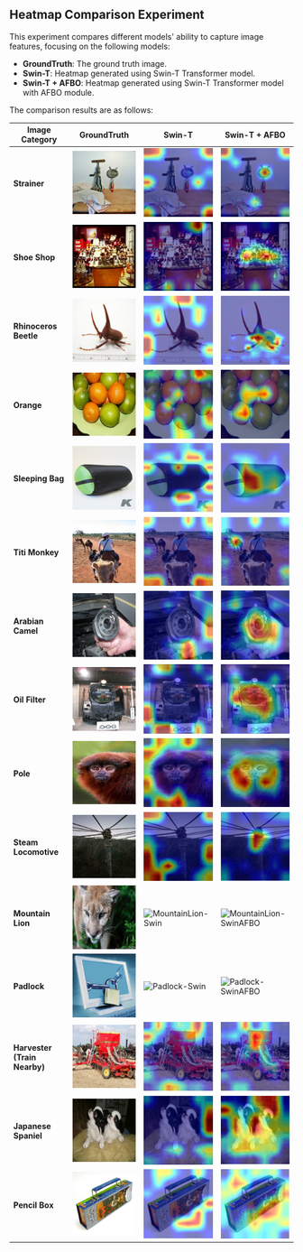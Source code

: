 ## Heatmap Comparison Experiment

This experiment compares different models' ability to capture image features, focusing on the following models:
- **GroundTruth**: The ground truth image.
- **Swin-T**: Heatmap generated using Swin-T Transformer model.
- **Swin-T + AFBO**: Heatmap generated using Swin-T Transformer model with AFBO module.

The comparison results are as follows:

| Image Category      | GroundTruth  | Swin-T  | Swin-T + AFBO  |
|---------------------|--------------|---------|----------------|
| **Strainer** | ![Strainer-GroundTruth](1-1.jpg) | ![Strainer-Swin](1-2.png) | ![Strainer-SwinAFBO](1-3.png) |
| **Shoe Shop**  | ![ShoeShop-GroundTruth](2-1.jpg) | ![ShoeShop-Swin](2-2.png) | ![ShoeShop-SwinAFBO](2-3.png) |
| **Rhinoceros Beetle** | ![Beetle-GroundTruth](3-1.jpg) | ![Beetle-Swin](3-2.png) | ![Beetle-SwinAFBO](3-3.png) |
| **Orange** | ![Orange-GroundTruth](4-1.jpg) | ![Orange-Swin](4-2.png) | ![Orange-SwinAFBO](4-3.png) |
| **Sleeping Bag** | ![SleepingBag-GroundTruth](5-1.jpg) | ![SleepingBag-Swin](5-2.png) | ![SleepingBag-SwinAFBO](5-3.png) |
| **Titi Monkey** | ![TitiMonkey-GroundTruth](6-1.jpg) | ![TitiMonkey-Swin](6-2.png) | ![TitiMonkey-SwinAFBO](6-3.png) |
| **Arabian Camel** | ![Camel-GroundTruth](7-1.jpg) | ![Camel-Swin](7-2.png) | ![Camel-SwinAFBO](7-3.png) |
| **Oil Filter** | ![OilFilter-GroundTruth](8-1.jpg) | ![OilFilter-Swin](8-2.png) | ![OilFilter-SwinAFBO](8-3.png) |
| **Pole** | ![Pole-GroundTruth](9-1.jpg) | ![Pole-Swin](9-2.png) | ![Pole-SwinAFBO](9-3.png) |
| **Steam Locomotive** | ![Locomotive-GroundTruth](10-1.jpg) | ![Locomotive-Swin](10-2.jpg) | ![Locomotive-SwinAFBO](10-3.png) |
| **Mountain Lion** | ![MountainLion-GroundTruth](11-1.jpg) | ![MountainLion-Swin](11-2.png) | ![MountainLion-SwinAFBO](11-3.png) |
| **Padlock** | ![Padlock-GroundTruth](12-1.jpg) | ![Padlock-Swin](12-2.png) | ![Padlock-SwinAFBO](12-3.png) |
| **Harvester (Train Nearby)** | ![Harvester-GroundTruth](13-1.jpg) | ![Harvester-Swin](13-2.png) | ![Harvester-SwinAFBO](13-3.png) |
| **Japanese Spaniel** | ![Spaniel-GroundTruth](14-1.jpg) | ![Spaniel-Swin](14-2.png) | ![Spaniel-SwinAFBO](14-3.png) |
| **Pencil Box** | ![PencilBox-GroundTruth](15-1.jpg) | ![PencilBox-Swin](15-2.png) | ![PencilBox-SwinAFBO](15-3.png) |
